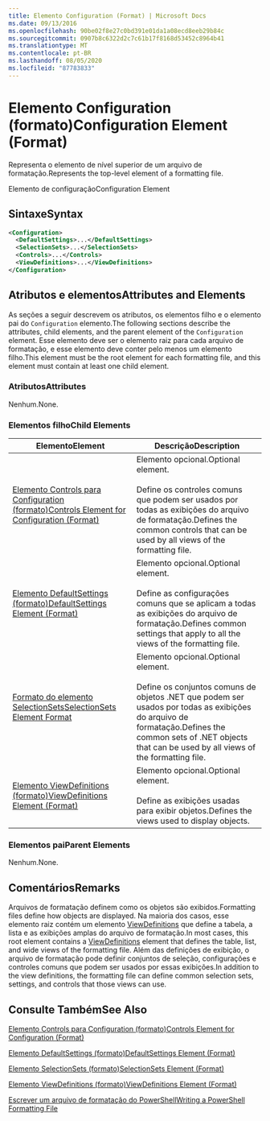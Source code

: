```yaml
---
title: Elemento Configuration (Format) | Microsoft Docs
ms.date: 09/13/2016
ms.openlocfilehash: 90be02f8e27c0bd391e01da1a08ecd8eeb29b84c
ms.sourcegitcommit: 0907b8c6322d2c7c61b17f8168d53452c8964b41
ms.translationtype: MT
ms.contentlocale: pt-BR
ms.lasthandoff: 08/05/2020
ms.locfileid: "87783833"
---
```

# <a name="configuration-element-format"></a><span data-ttu-id="8b71b-102">Elemento Configuration (formato)</span><span class="sxs-lookup"><span data-stu-id="8b71b-102">Configuration Element (Format)</span></span>

<span data-ttu-id="8b71b-103">Representa o elemento de nível superior de um arquivo de formatação.</span><span class="sxs-lookup"><span data-stu-id="8b71b-103">Represents the top-level element of a formatting file.</span></span>

<span data-ttu-id="8b71b-104">Elemento de configuração</span><span class="sxs-lookup"><span data-stu-id="8b71b-104">Configuration Element</span></span>

## <a name="syntax"></a><span data-ttu-id="8b71b-105">Sintaxe</span><span class="sxs-lookup"><span data-stu-id="8b71b-105">Syntax</span></span>

```xml
<Configuration>
  <DefaultSettings>...</DefaultSettings>
  <SelectionSets>...</SelectionSets>
  <Controls>...</Controls>
  <ViewDefinitions>...</ViewDefinitions>
</Configuration>

```

## <a name="attributes-and-elements"></a><span data-ttu-id="8b71b-106">Atributos e elementos</span><span class="sxs-lookup"><span data-stu-id="8b71b-106">Attributes and Elements</span></span>

<span data-ttu-id="8b71b-107">As seções a seguir descrevem os atributos, os elementos filho e o elemento pai do `Configuration` elemento.</span><span class="sxs-lookup"><span data-stu-id="8b71b-107">The following sections describe the attributes, child elements, and the parent element of the `Configuration` element.</span></span> <span data-ttu-id="8b71b-108">Esse elemento deve ser o elemento raiz para cada arquivo de formatação, e esse elemento deve conter pelo menos um elemento filho.</span><span class="sxs-lookup"><span data-stu-id="8b71b-108">This element must be the root element for each formatting file, and this element must contain at least one child element.</span></span>

### <a name="attributes"></a><span data-ttu-id="8b71b-109">Atributos</span><span class="sxs-lookup"><span data-stu-id="8b71b-109">Attributes</span></span>

<span data-ttu-id="8b71b-110">Nenhum.</span><span class="sxs-lookup"><span data-stu-id="8b71b-110">None.</span></span>

### <a name="child-elements"></a><span data-ttu-id="8b71b-111">Elementos filho</span><span class="sxs-lookup"><span data-stu-id="8b71b-111">Child Elements</span></span>

|<span data-ttu-id="8b71b-112">Elemento</span><span class="sxs-lookup"><span data-stu-id="8b71b-112">Element</span></span>|<span data-ttu-id="8b71b-113">Descrição</span><span class="sxs-lookup"><span data-stu-id="8b71b-113">Description</span></span>|
|-------------|-----------------|
|[<span data-ttu-id="8b71b-114">Elemento Controls para Configuration (formato)</span><span class="sxs-lookup"><span data-stu-id="8b71b-114">Controls Element for Configuration (Format)</span></span>](./controls-element-for-configuration-format.md)|<span data-ttu-id="8b71b-115">Elemento opcional.</span><span class="sxs-lookup"><span data-stu-id="8b71b-115">Optional element.</span></span><br /><br /> <span data-ttu-id="8b71b-116">Define os controles comuns que podem ser usados por todas as exibições do arquivo de formatação.</span><span class="sxs-lookup"><span data-stu-id="8b71b-116">Defines the common controls that can be used by all views of the formatting file.</span></span>|
|[<span data-ttu-id="8b71b-117">Elemento DefaultSettings (formato)</span><span class="sxs-lookup"><span data-stu-id="8b71b-117">DefaultSettings Element (Format)</span></span>](./defaultsettings-element-format.md)|<span data-ttu-id="8b71b-118">Elemento opcional.</span><span class="sxs-lookup"><span data-stu-id="8b71b-118">Optional element.</span></span><br /><br /> <span data-ttu-id="8b71b-119">Define as configurações comuns que se aplicam a todas as exibições do arquivo de formatação.</span><span class="sxs-lookup"><span data-stu-id="8b71b-119">Defines common settings that apply to all the views of the formatting file.</span></span>|
|[<span data-ttu-id="8b71b-120">Formato do elemento SelectionSets</span><span class="sxs-lookup"><span data-stu-id="8b71b-120">SelectionSets Element Format</span></span>](./selectionsets-element-format.md)|<span data-ttu-id="8b71b-121">Elemento opcional.</span><span class="sxs-lookup"><span data-stu-id="8b71b-121">Optional element.</span></span><br /><br /> <span data-ttu-id="8b71b-122">Define os conjuntos comuns de objetos .NET que podem ser usados por todas as exibições do arquivo de formatação.</span><span class="sxs-lookup"><span data-stu-id="8b71b-122">Defines the common sets of .NET objects that can be used by all views of the formatting file.</span></span>|
|[<span data-ttu-id="8b71b-123">Elemento ViewDefinitions (formato)</span><span class="sxs-lookup"><span data-stu-id="8b71b-123">ViewDefinitions Element (Format)</span></span>](./viewdefinitions-element-format.md)|<span data-ttu-id="8b71b-124">Elemento opcional.</span><span class="sxs-lookup"><span data-stu-id="8b71b-124">Optional element.</span></span><br /><br /> <span data-ttu-id="8b71b-125">Define as exibições usadas para exibir objetos.</span><span class="sxs-lookup"><span data-stu-id="8b71b-125">Defines the views used to display objects.</span></span>|

### <a name="parent-elements"></a><span data-ttu-id="8b71b-126">Elementos pai</span><span class="sxs-lookup"><span data-stu-id="8b71b-126">Parent Elements</span></span>

<span data-ttu-id="8b71b-127">Nenhum.</span><span class="sxs-lookup"><span data-stu-id="8b71b-127">None.</span></span>

## <a name="remarks"></a><span data-ttu-id="8b71b-128">Comentários</span><span class="sxs-lookup"><span data-stu-id="8b71b-128">Remarks</span></span>

<span data-ttu-id="8b71b-129">Arquivos de formatação definem como os objetos são exibidos.</span><span class="sxs-lookup"><span data-stu-id="8b71b-129">Formatting files define how objects are displayed.</span></span> <span data-ttu-id="8b71b-130">Na maioria dos casos, esse elemento raiz contém um elemento [ViewDefinitions](./viewdefinitions-element-format.md) que define a tabela, a lista e as exibições amplas do arquivo de formatação.</span><span class="sxs-lookup"><span data-stu-id="8b71b-130">In most cases, this root element contains a [ViewDefinitions](./viewdefinitions-element-format.md) element that defines the table, list, and wide views of the formatting file.</span></span> <span data-ttu-id="8b71b-131">Além das definições de exibição, o arquivo de formatação pode definir conjuntos de seleção, configurações e controles comuns que podem ser usados por essas exibições.</span><span class="sxs-lookup"><span data-stu-id="8b71b-131">In addition to the view definitions, the formatting file can define common selection sets, settings, and controls that those views can use.</span></span>

## <a name="see-also"></a><span data-ttu-id="8b71b-132">Consulte Também</span><span class="sxs-lookup"><span data-stu-id="8b71b-132">See Also</span></span>

[<span data-ttu-id="8b71b-133">Elemento Controls para Configuration (formato)</span><span class="sxs-lookup"><span data-stu-id="8b71b-133">Controls Element for Configuration (Format)</span></span>](./controls-element-for-configuration-format.md)

[<span data-ttu-id="8b71b-134">Elemento DefaultSettings (formato)</span><span class="sxs-lookup"><span data-stu-id="8b71b-134">DefaultSettings Element (Format)</span></span>](./defaultsettings-element-format.md)

[<span data-ttu-id="8b71b-135">Elemento SelectionSets (formato)</span><span class="sxs-lookup"><span data-stu-id="8b71b-135">SelectionSets Element (Format)</span></span>](./selectionsets-element-format.md)

[<span data-ttu-id="8b71b-136">Elemento ViewDefinitions (formato)</span><span class="sxs-lookup"><span data-stu-id="8b71b-136">ViewDefinitions Element (Format)</span></span>](./viewdefinitions-element-format.md)

[<span data-ttu-id="8b71b-137">Escrever um arquivo de formatação do PowerShell</span><span class="sxs-lookup"><span data-stu-id="8b71b-137">Writing a PowerShell Formatting File</span></span>](./writing-a-powershell-formatting-file.md)
